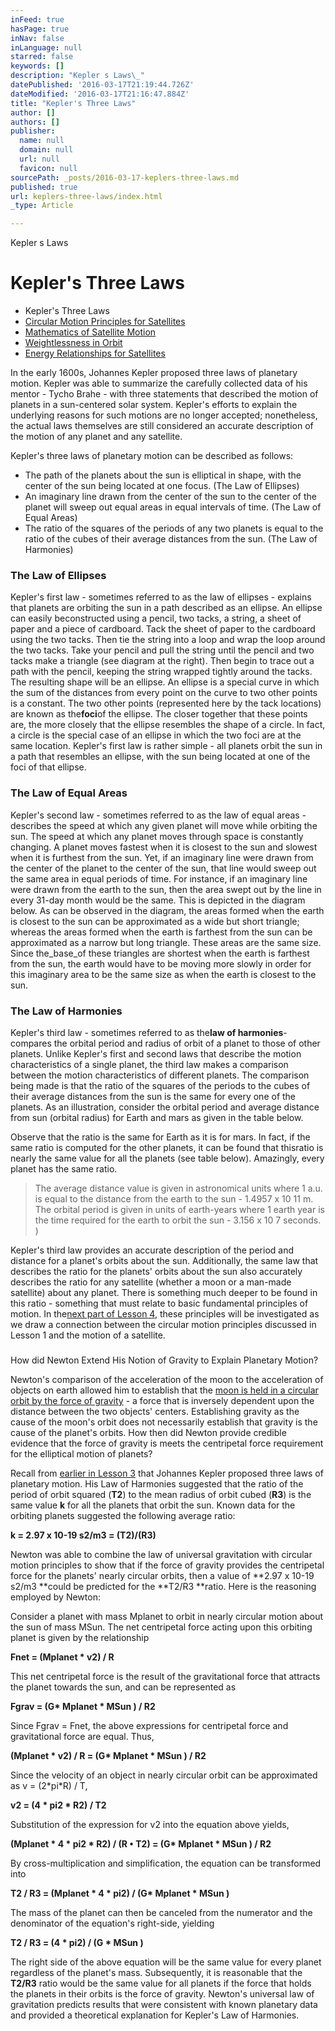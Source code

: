 ```yaml
---
inFeed: true
hasPage: true
inNav: false
inLanguage: null
starred: false
keywords: []
description: "Kepler s Laws\_"
datePublished: '2016-03-17T21:19:44.726Z'
dateModified: '2016-03-17T21:16:47.884Z'
title: "Kepler's Three Laws"
author: []
authors: []
publisher:
  name: null
  domain: null
  url: null
  favicon: null
sourcePath: _posts/2016-03-17-keplers-three-laws.md
published: true
url: keplers-three-laws/index.html
_type: Article

---
```

Kepler s Laws 

# Kepler's Three Laws

* Kepler's Three Laws
* [Circular Motion Principles for Satellites][0]
* [Mathematics of Satellite Motion][1]
* [Weightlessness in Orbit][2]
* [Energy Relationships for Satellites][3]

In the early 1600s, Johannes Kepler proposed three laws of planetary motion. Kepler was able to summarize the carefully collected data of his mentor - Tycho Brahe - with three statements that described the motion of planets in a sun-centered solar system. Kepler's efforts to explain the underlying reasons for such motions are no longer accepted; nonetheless, the actual laws themselves are still considered an accurate description of the motion of any planet and any satellite.

Kepler's three laws of planetary motion can be described as follows:

* The path of the planets about the sun is elliptical in shape, with the center of the sun being located at one focus. (The Law of Ellipses)
* An imaginary line drawn from the center of the sun to the center of the planet will sweep out equal areas in equal intervals of time. (The Law of Equal Areas)
* The ratio of the squares of the periods of any two planets is equal to the ratio of the cubes of their average distances from the sun. (The Law of Harmonies)

### **The Law of Ellipses**

Kepler's first law - sometimes referred to as the law of ellipses - explains that planets are orbiting the sun in a path described as an ellipse. An ellipse can easily beconstructed using a pencil, two tacks, a string, a sheet of paper and a piece of cardboard. Tack the sheet of paper to the cardboard using the two tacks. Then tie the string into a loop and wrap the loop around the two tacks. Take your pencil and pull the string until the pencil and two tacks make a triangle (see diagram at the right). Then begin to trace out a path with the pencil, keeping the string wrapped tightly around the tacks. The resulting shape will be an ellipse. An ellipse is a special curve in which the sum of the distances from every point on the curve to two other points is a constant. The two other points (represented here by the tack locations) are known as the**foci**of the ellipse. The closer together that these points are, the more closely that the ellipse resembles the shape of a circle. In fact, a circle is the special case of an ellipse in which the two foci are at the same location. Kepler's first law is rather simple - all planets orbit the sun in a path that resembles an ellipse, with the sun being located at one of the foci of that ellipse.

### **The Law of Equal Areas**

Kepler's second law - sometimes referred to as the law of equal areas - describes the speed at which any given planet will move while orbiting the sun. The speed at which any planet moves through space is constantly changing. A planet moves fastest when it is closest to the sun and slowest when it is furthest from the sun. Yet, if an imaginary line were drawn from the center of the planet to the center of the sun, that line would sweep out the same area in equal periods of time. For instance, if an imaginary line were drawn from the earth to the sun, then the area swept out by the line in every 31-day month would be the same. This is depicted in the diagram below. As can be observed in the diagram, the areas formed when the earth is closest to the sun can be approximated as a wide but short triangle; whereas the areas formed when the earth is farthest from the sun can be approximated as a narrow but long triangle. These areas are the same size. Since the_base_of these triangles are shortest when the earth is farthest from the sun, the earth would have to be moving more slowly in order for this imaginary area to be the same size as when the earth is closest to the sun.

### **The Law of Harmonies**

Kepler's third law - sometimes referred to as the**law of harmonies**- compares the orbital period and radius of orbit of a planet to those of other planets. Unlike Kepler's first and second laws that describe the motion characteristics of a single planet, the third law makes a comparison between the motion characteristics of different planets. The comparison being made is that the ratio of the squares of the periods to the cubes of their average distances from the sun is the same for every one of the planets. As an illustration, consider the orbital period and average distance from sun (orbital radius) for Earth and mars as given in the table below.

Observe that the ratio is the same for Earth as it is for mars. In fact, if the same ratio is computed for the other planets, it can be found that thisratio is nearly the same value for all the planets (see table below). Amazingly, every planet has the same ratio.

> The average distance value is given in astronomical units where 1 a.u. is equal to the distance from the earth to the sun - 1.4957 x 10 11 m. The orbital period is given in units of earth-years where 1 earth year is the time required for the earth to orbit the sun - 3.156 x 10 7 seconds. )

Kepler's third law provides an accurate description of the period and distance for a planet's orbits about the sun. Additionally, the same law that describes the ratio for the planets' orbits about the sun also accurately describes the ratio for any satellite (whether a moon or a man-made satellite) about any planet. There is something much deeper to be found in this ratio - something that must relate to basic fundamental principles of motion. In the[next part of Lesson 4][4], these principles will be investigated as we draw a connection between the circular motion principles discussed in Lesson 1 and the motion of a satellite.

### 

How did Newton Extend His Notion of Gravity to Explain Planetary Motion?

Newton's comparison of the acceleration of the moon to the acceleration of objects on earth allowed him to establish that the [moon is held in a circular orbit by the force of gravity][5] - a force that is inversely dependent upon the distance between the two objects' centers. Establishing gravity as the cause of the moon's orbit does not necessarily establish that gravity is the cause of the planet's orbits. How then did Newton provide credible evidence that the force of gravity is meets the centripetal force requirement for the elliptical motion of planets?

Recall from [earlier in Lesson 3][6] that Johannes Kepler proposed three laws of planetary motion. His Law of Harmonies suggested that the ratio of the period of orbit squared (**T2**) to the mean radius of orbit cubed (**R3**) is the same value **k** for all the planets that orbit the sun. Known data for the orbiting planets suggested the following average ratio:

**k = 2.97 x 10-19 s2/m3 = (T2)/(R3)**

Newton was able to combine the law of universal gravitation with circular motion principles to show that if the force of gravity provides the centripetal force for the planets' nearly circular orbits, then a value of **2.97 x 10-19 s2/m3 **could be predicted for the **T2/R3 **ratio. Here is the reasoning employed by Newton:

Consider a planet with mass Mplanet to orbit in nearly circular motion about the sun of mass MSun. The net centripetal force acting upon this orbiting planet is given by the relationship

**Fnet = (Mplanet \* v2) / R**

This net centripetal force is the result of the gravitational force that attracts the planet towards the sun, and can be represented as

**Fgrav = (G\* Mplanet \* MSun ) / R2**

Since Fgrav = Fnet, the above expressions for centripetal force and gravitational force are equal. Thus,

**(Mplanet \* v2) / R = (G\* Mplanet \* MSun ) / R2**

Since the velocity of an object in nearly circular orbit can be approximated as v = (2\*pi\*R) / T,

**v2 = (4 \* pi2 \* R2) / T2**

Substitution of the expression for v2 into the equation above yields,

**(Mplanet \* 4 \* pi2 \* R2) / (R • T2) = (G\* Mplanet \* MSun ) / R2**

By cross-multiplication and simplification, the equation can be transformed into

**T2 / R3 = (Mplanet \* 4 \* pi2) / (G\* Mplanet \* MSun )**

The mass of the planet can then be canceled from the numerator and the denominator of the equation's right-side, yielding

**T2 / R3 = (4 \* pi2) / (G \* MSun )**

The right side of the above equation will be the same value for every planet regardless of the planet's mass. Subsequently, it is reasonable that the **T2/R3** ratio would be the same value for all planets if the force that holds the planets in their orbits is the force of gravity. Newton's universal law of gravitation predicts results that were consistent with known planetary data and provided a theoretical explanation for Kepler's Law of Harmonies.

[0]: http://www.physicsclassroom.com/class/circles/Lesson-4/Circular-Motion-Principles-for-Satellites
[1]: http://www.physicsclassroom.com/class/circles/Lesson-4/Mathematics-of-Satellite-Motion
[2]: http://www.physicsclassroom.com/class/circles/Lesson-4/Weightlessness-in-Orbit
[3]: http://www.physicsclassroom.com/class/circles/Lesson-4/Energy-Relationships-for-Satellites
[4]: http://www.physicsclassroom.com/Class/circles/u6l4b.cfm
[5]: http://www.physicsclassroom.com/Class/circles/u6l3b.cfm#proof
[6]: http://www.physicsclassroom.com/Class/circles/u6l3b.cfm#kepler